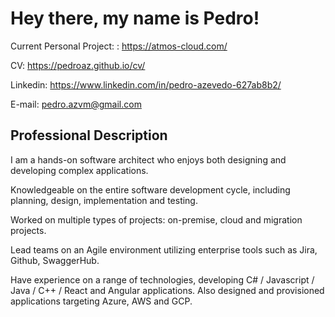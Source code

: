 # Hey there, my name is Pedro!

Current Personal Project: : https://atmos-cloud.com/

CV: https://pedroaz.github.io/cv/

Linkedin: https://www.linkedin.com/in/pedro-azevedo-627ab8b2/

E-mail: pedro.azvm@gmail.com

## Professional Description

I am a hands-on software architect who enjoys both designing and developing complex applications.

Knowledgeable on the entire software development cycle, including planning, design, implementation and testing.

Worked on multiple types of projects: on-premise, cloud and migration projects.

Lead teams on an Agile environment utilizing enterprise tools such as Jira, Github, SwaggerHub.

Have experience on a range of technologies, developing C# / Javascript / Java / C++ / React and Angular applications. Also designed
and provisioned applications targeting Azure, AWS and GCP.







<!--
**pedroaz/pedroaz** is a ✨ _special_ ✨ repository because its `README.md` (this file) appears on your GitHub profile.

Here are some ideas to get you started:

- 🔭 I’m currently working on ...
- 🌱 I’m currently learning ...
- 👯 I’m looking to collaborate on ...
- 🤔 I’m looking for help with ...
- 💬 Ask me about ...
- 📫 How to reach me: ...
- 😄 Pronouns: ...
- ⚡ Fun fact: ...
-->
